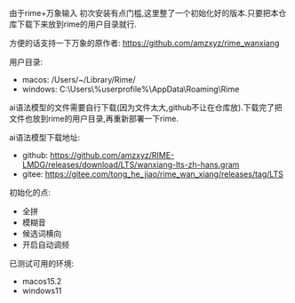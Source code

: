 由于rime+万象输入 初次安装有点门槛,这里整了一个初始化好的版本.只要把本仓库下载下来放到rime的用户目录就行.

方便的话支持一下万象的原作者: https://github.com/amzxyz/rime_wanxiang

用户目录:
 - macos: /Users/~/Library/Rime/
 - windows: C:\Users\\%userprofile%\AppData\Roaming\Rime

ai语法模型的文件需要自行下载(因为文件太大,github不让在仓库放).下载完了把文件也放到rime的用户目录,再重新部署一下rime.

ai语法模型下载地址:
- github: https://github.com/amzxyz/RIME-LMDG/releases/download/LTS/wanxiang-lts-zh-hans.gram
- gitee: https://gitee.com/tong_he_jiao/rime_wan_xiang/releases/tag/LTS


初始化的点:
- 全拼
- 模糊音
- 候选词横向
- 开启自动调频

已测试可用的环境: 
- macos15.2
- windows11